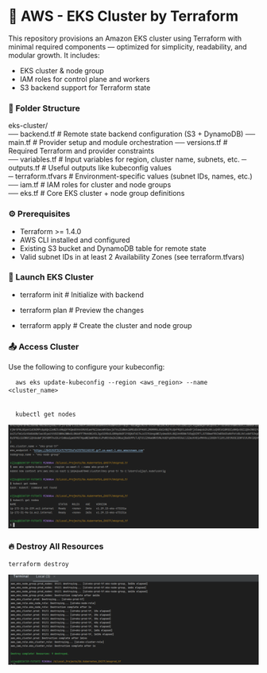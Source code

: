 # 🚀 AWS - EKS Cluster by Terraform

This repository provisions an Amazon EKS cluster using Terraform with minimal required components — optimized for simplicity, readability, and modular growth. It includes:
- EKS cluster & node group
- IAM roles for control plane and workers
- S3 backend support for Terraform state



### 📁 Folder Structure

eks-cluster/                                                                    
              ── backend.tf                      # Remote state backend configuration (S3 + DynamoDB)                                                                                                                                                    ── main.tf                         # Provider setup and module orchestration                                                                                                                                                                 ── versions.tf           # Required Terraform and provider constraints                                 
              ── variables.tf          # Input variables for region, cluster name, subnets, etc.                                    ─ outputs.tf            # Useful outputs like kubeconfig values                                         
              ─ terraform.tfvars      # Environment-specific values (subnet IDs, names, etc.)                                      ── iam.tf                # IAM roles for cluster and node groups                                      
             ── eks.tf                # Core EKS cluster + node group definitions                                  


###  ⚙️ Prerequisites
- Terraform >= 1.4.0
- AWS CLI installed and configured
- Existing S3 bucket and DynamoDB table for remote state
- Valid subnet IDs in at least 2 Availability Zones (see terraform.tfvars)

### 🏁 Launch EKS Cluster
- terraform init        # Initialize with backend


- terraform plan        # Preview the changes


- terraform apply       # Create the cluster and node group



### 📤 Access Cluster

Use the following to configure your kubeconfig:


      aws eks update-kubeconfig --region <aws_region> --name <cluster_name>                

      
      kubectl get nodes

![Access Cluster](eksvalidate.png)


### 🔥 Destroy All Resources

    terraform destroy

![Destroy All Resources](eksdetsory.png)





